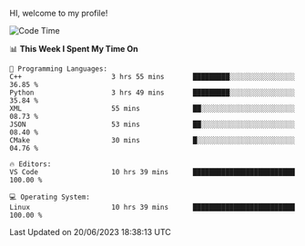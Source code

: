 HI, welcome to my profile!
<!--START_SECTION:waka-->
![Code Time](http://img.shields.io/badge/Code%20Time-880%20hrs%2027%20mins-blue)

📊 **This Week I Spent My Time On** 

```text
💬 Programming Languages: 
C++                      3 hrs 55 mins       █████████░░░░░░░░░░░░░░░░   36.85 % 
Python                   3 hrs 49 mins       █████████░░░░░░░░░░░░░░░░   35.84 % 
XML                      55 mins             ██░░░░░░░░░░░░░░░░░░░░░░░   08.73 % 
JSON                     53 mins             ██░░░░░░░░░░░░░░░░░░░░░░░   08.40 % 
CMake                    30 mins             █░░░░░░░░░░░░░░░░░░░░░░░░   04.76 % 

🔥 Editors: 
VS Code                  10 hrs 39 mins      █████████████████████████   100.00 % 

💻 Operating System: 
Linux                    10 hrs 39 mins      █████████████████████████   100.00 % 
```


 Last Updated on 20/06/2023 18:38:13 UTC
<!--END_SECTION:waka-->
